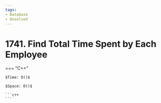 ```yaml
---
tags:
- Database
- Unsolved
---
```



# 1741. Find Total Time Spent by Each Employee

=== "C++"

    $Time: O()$

    $Space: O()$

    ```c++
    ```